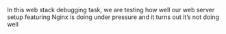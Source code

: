 In this web stack debugging task, we are testing how well our web server setup featuring Nginx is doing under pressure and it turns out it’s not doing well
